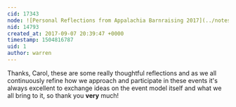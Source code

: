 ```yaml
---
cid: 17343
node: ![Personal Reflections from Appalachia Barnraising 2017](../notes/nanocaj/08-27-2017/personal-reflections-from-appalachia-barnraising-2017)
nid: 14793
created_at: 2017-09-07 20:39:47 +0000
timestamp: 1504816787
uid: 1
author: warren
---
```


Thanks, Carol, these are some really thoughtful reflections and as we all continuously refine how we approach and participate in these events it's always excellent to exchange ideas on the event model itself and what we all bring to it, so thank you **very** much! 